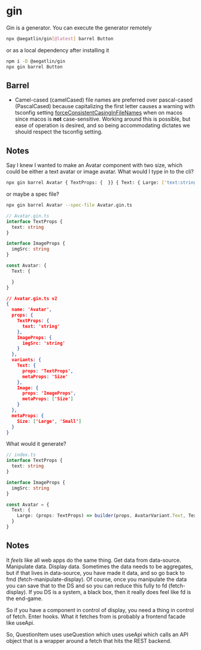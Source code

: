 # gin

Gin is a generator. You can execute the generator remotely

```sh
npx @aegatlin/gin[@latest] barrel Button
```

or as a local dependency after installing it

```sh
npm i -D @aegatlin/gin
npx gin barrel Button
```

## Barrel

- Camel-cased (camelCased) file names are preferred over pascal-cased (PascalCased) because capitalizing the first letter causes a warning with tsconfig setting [forceConsistentCasingInFileNames](https://www.typescriptlang.org/tsconfig#forceConsistentCasingInFileNames) when on macos since macos is **not** case-sensitive. Working around this is possible, but ease of operation is desired, and so being accommodating dictates we should respect the tsconfig setting.

## Notes

Say I knew I wanted to make an Avatar component with two size, which could be either a text avatar or image avatar. What would I type in to the cli?

```sh
npx gin barrel Avatar { TextProps: {  }} { Text: { Large: ['text:string'], Small: ['text:string'] }, Image: { Large: ['imgSrc:string'], Small: ['imgSrc:string'] } }
```

or maybe a spec file?

```sh
npx gin barrel Avatar --spec-file Avatar.gin.ts
```

```ts
// Avatar.gin.ts
interface TextProps {
  text: string
}

interface ImageProps {
  imgSrc: string
}

const Avatar: {
  Text: {

  }
}
```

```json
// Avatar.gin.ts v2
{
  name: 'Avatar',
  props: {
    TextProps: {
      text: 'string'
    },
    ImageProps: {
      imgSrc: 'string'
    }
  },
  variants: {
    Text: {
      props: 'TextProps',
      metaProps: 'Size'
    },
    Image: {
      props: 'ImageProps',
      metaProps: ['Size']
    }
  },
  metaProps: {
    Size: ['Large', 'Small']
  }
}
```


What would it generate?

```ts
// index.ts
interface TextProps {
  text: string
}

interface ImageProps {
  imgSrc: string
}

const Avatar = {
  Text: {
    Large: (props: TextProps) => builder(props, AvatarVariant.Text, TextVariant)
  }
}
```

## Notes

It _feels_ like all web apps do the same thing. Get data from data-source. Manipulate data. Display data. Sometimes the data needs to be aggregates, but if that lives in data-source, you have made it data, and so go back to fmd (fetch-manipulate-display). Of course, once you manipulate the data you can save that to the DS and so you can reduce this fully to fd (fetch-display). If you DS is a system, a black box, then it really does feel like fd is the end-game.

So if you have a component in control of display, you need a thing in control of fetch. Enter hooks. What it fetches from is probably a frontend facade like useApi.

So, QuestionItem uses useQuestion which uses useApi which calls an API object that is a wrapper around a fetch that hits the REST backend.